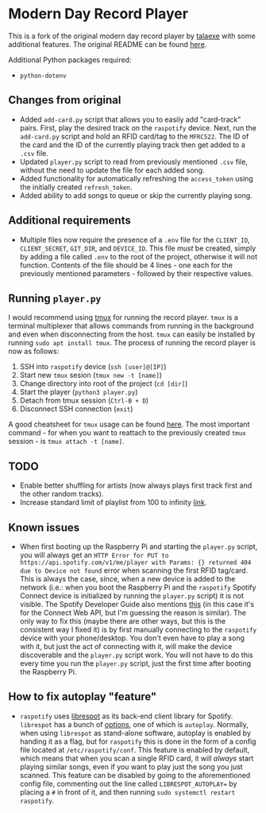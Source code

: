 # Modern Day Record Player

This is a fork of the original modern day record player by [talaexe](https://github.com/talaexe) with some additional features. The original README can be found [here](https://github.com/talaexe/Spotify-RFID-Record-Player/blob/main/README.md).

Additional Python packages required:
- `python-dotenv`

## Changes from original

- Added `add-card.py` script that allows you to easily add "card-track" pairs. First, play the desired track on the `raspotify` device. Next, run the `add-card.py` script and hold an RFID card/tag to the `MFRC522`. The ID of the card and the ID of the currently playing track then get added to a `.csv` file.
- Updated `player.py` script to read from previously mentioned `.csv` file, without the need to update the file for each added song.
- Added functionality for automatically refreshing the `access_token` using the initially created `refresh_token`.
- Added ability to add songs to queue or skip the currently playing song.

## Additional requirements

- Multiple files now require the presence of a `.env` file for the `CLIENT_ID`, `CLIENT_SECRET`, `GIT_DIR`, and `DEVICE_ID`. This file *must* be created, simply by adding a file called `.env` to the root of the project, otherwise it will not function. Contents of the file should be 4 lines - one each for the previously mentioned parameters - followed by their respective values.

## Running `player.py`

I would recommend using [tmux](https://github.com/tmux/tmux) for running the record player. `tmux` is a terminal multiplexer that allows commands from running in the background and even when disconnecting from the host. `tmux` can easily be installed by running `sudo apt install tmux`. The process of running the record player is now as follows:

1. SSH into `raspotify` device (`ssh [user]@[IP]`)
2. Start new `tmux` sesion (`tmux new -t [name]`)
3. Change directory into root of the project (`cd [dir]`)
4. Start the player (`python3 player.py`)
5. Detach from tmux session (`Ctrl-B + D`)
6. Disconnect SSH connection (`exit`)

A good cheatsheet for `tmux` usage can be found [here](https://gist.github.com/MohamedAlaa/2961058). The most important command - for when you want to reattach to the previously created `tmux` session - is `tmux attach -t [name]`.

## TODO

- Enable better shuffling for artists (now always plays first track first and the other random tracks).
- Increase standard limit of playlist from 100 to infinity [link](https://stackoverflow.com/questions/39086287/spotipy-how-to-read-more-than-100-tracks-from-a-playlist?rq=1).

## Known issues

- When first booting up the Raspberry Pi and starting the `player.py` script, you will always get an `HTTP Error for PUT to https://api.spotify.com/v1/me/player with Params: {} returned 404 due to Device not found` error when scanning the first RFID tag/card. This is always the case, since, when a new device is added to the network (i.e.: when you boot the Raspberry Pi and the `raspotify` Spotify Connect device is initialized by running the `player.py` script) it is not visible. The Spotify Developer Guide also mentions [this](https://developer.spotify.com/documentation/web-api/guides/using-connect-web-api/#devices-not-appearing-on-device-list) (in this case it's for the Connect Web API, but I'm guessing the reason is similar). The only way to fix this (maybe there are other ways, but this is the consistent way I fixed it) is by first manually connecting to the `raspotify` device with your phone/desktop. You don't even have to play a song with it, but just the act of connecting with it, will make the device discoverable and the `player.py` script work. You will not have to do this every time you run the `player.py` script, just the first time after booting the Raspberry Pi.

## How to fix autoplay "feature"

- `raspotify` uses [librespot](https://github.com/librespot-org/librespot) as its back-end client library for Spotify. `librespot` has a bunch of [options](https://github.com/librespot-org/librespot/wiki/Options), one of which is `autoplay`. Normally, when using `librespot` as stand-alone software, autoplay is enabled by handing it as a flag, but for `raspotify` this is done in the form of a config file located at `/etc/raspotify/conf`. This feature is enabled by default, which means that when you scan a single RFID card, it will *always* start playing similar songs, even if you want to play just the song you just scanned. This feature can be disabled by going to the aforementioned config file, commenting out the line called `LIBRESPOT_AUTOPLAY=` by placing a `#` in front of it, and then running `sudo systemctl restart raspotify`.
